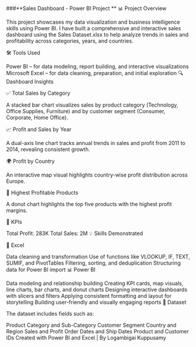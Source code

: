 ###**Sales Dashboard - Power BI Project
**
📊 Project Overview

This project showcases my data visualization and business intelligence skills using Power BI. I have built a comprehensive and interactive sales dashboard using the Sales Dataset.xlsx to help analyze trends in sales and profitability across categories, years, and countries.

🛠️ Tools Used

Power BI – for data modeling, report building, and interactive visualizations
Microsoft Excel – for data cleaning, preparation, and initial exploration
🔍 Dashboard Insights

✅ Total Sales by Category

A stacked bar chart visualizes sales by product category (Technology, Office Supplies, Furniture) and by customer segment (Consumer, Corporate, Home Office).

📈 Profit and Sales by Year

A dual-axis line chart tracks annual trends in sales and profit from 2011 to 2014, revealing consistent growth.

🌍 Profit by Country

An interactive map visual highlights country-wise profit distribution across Europe.

🥇 Highest Profitable Products

A donut chart highlights the top five products with the highest profit margins.

📌 KPIs

Total Profit: 283K
Total Sales: 2M
💡 Skills Demonstrated

🔧 Excel

Data cleaning and transformation
Use of functions like VLOOKUP, IF, TEXT, SUMIF, and PivotTables
Filtering, sorting, and deduplication
Structuring data for Power BI import
📊 Power BI

Data modeling and relationship building
Creating KPI cards, map visuals, line charts, bar charts, and donut charts
Designing interactive dashboards with slicers and filters
Applying consistent formatting and layout for storytelling
Building user-friendly and visually engaging reports
📁 Dataset

The dataset includes fields such as:

Product Category and Sub-Category
Customer Segment
Country and Region
Sales and Profit
Order Dates and Ship Dates
Product and Customer IDs
Created with Power BI and Excel | By Logambigai Kuppusamy
